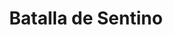 ﻿---
title: "Batalla de Sentino"
permalink: periodes_82.html
layout: periode
dataInici: -295
sidebar: periodes
pares:
  - 156:
    title: "Guerras Samnitas"
    dataInici: "(-343)"
    dataFi: "(-290)"

fills:
jocsPrincipals:
jocsEscenaris:
jocsEpoca:
  - title: "Lost Battles"
    bggId: 83325
    escenari: "Sentinum"

jocsEpocaEscenaris:
---
